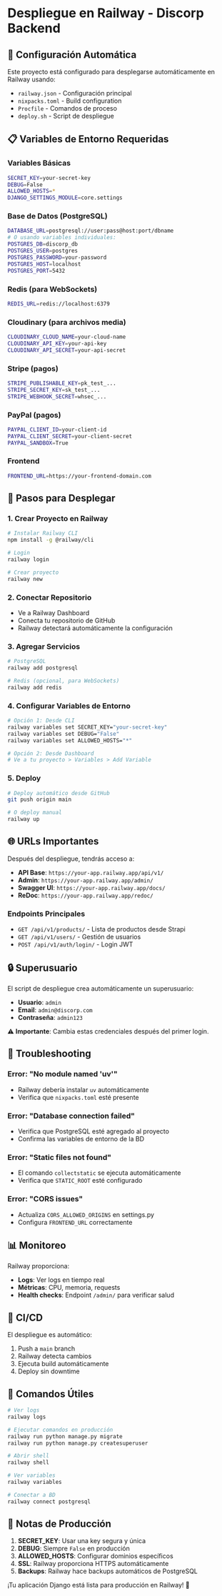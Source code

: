 # Despliegue en Railway - Discorp Backend

## 🚀 Configuración Automática

Este proyecto está configurado para desplegarse automáticamente en Railway usando:

- `railway.json` - Configuración principal
- `nixpacks.toml` - Build configuration
- `Procfile` - Comandos de proceso
- `deploy.sh` - Script de despliegue

## 📋 Variables de Entorno Requeridas

### Variables Básicas
```bash
SECRET_KEY=your-secret-key
DEBUG=False
ALLOWED_HOSTS=*
DJANGO_SETTINGS_MODULE=core.settings
```

### Base de Datos (PostgreSQL)
```bash
DATABASE_URL=postgresql://user:pass@host:port/dbname
# O usando variables individuales:
POSTGRES_DB=discorp_db
POSTGRES_USER=postgres
POSTGRES_PASSWORD=your-password
POSTGRES_HOST=localhost
POSTGRES_PORT=5432
```

### Redis (para WebSockets)
```bash
REDIS_URL=redis://localhost:6379
```

### Cloudinary (para archivos media)
```bash
CLOUDINARY_CLOUD_NAME=your-cloud-name
CLOUDINARY_API_KEY=your-api-key
CLOUDINARY_API_SECRET=your-api-secret
```

### Stripe (pagos)
```bash
STRIPE_PUBLISHABLE_KEY=pk_test_...
STRIPE_SECRET_KEY=sk_test_...
STRIPE_WEBHOOK_SECRET=whsec_...
```

### PayPal (pagos)
```bash
PAYPAL_CLIENT_ID=your-client-id
PAYPAL_CLIENT_SECRET=your-client-secret
PAYPAL_SANDBOX=True
```

### Frontend
```bash
FRONTEND_URL=https://your-frontend-domain.com
```

## 🔧 Pasos para Desplegar

### 1. Crear Proyecto en Railway
```bash
# Instalar Railway CLI
npm install -g @railway/cli

# Login
railway login

# Crear proyecto
railway new
```

### 2. Conectar Repositorio
- Ve a Railway Dashboard
- Conecta tu repositorio de GitHub
- Railway detectará automáticamente la configuración

### 3. Agregar Servicios
```bash
# PostgreSQL
railway add postgresql

# Redis (opcional, para WebSockets)
railway add redis
```

### 4. Configurar Variables de Entorno
```bash
# Opción 1: Desde CLI
railway variables set SECRET_KEY="your-secret-key"
railway variables set DEBUG="False"
railway variables set ALLOWED_HOSTS="*"

# Opción 2: Desde Dashboard
# Ve a tu proyecto > Variables > Add Variable
```

### 5. Deploy
```bash
# Deploy automático desde GitHub
git push origin main

# O deploy manual
railway up
```

## 🌐 URLs Importantes

Después del despliegue, tendrás acceso a:

- **API Base**: `https://your-app.railway.app/api/v1/`
- **Admin**: `https://your-app.railway.app/admin/`
- **Swagger UI**: `https://your-app.railway.app/docs/`
- **ReDoc**: `https://your-app.railway.app/redoc/`

### Endpoints Principales
- `GET /api/v1/products/` - Lista de productos desde Strapi
- `GET /api/v1/users/` - Gestión de usuarios
- `POST /api/v1/auth/login/` - Login JWT

## 🔒 Superusuario

El script de despliegue crea automáticamente un superusuario:
- **Usuario**: `admin`
- **Email**: `admin@discorp.com`
- **Contraseña**: `admin123`

⚠️ **Importante**: Cambia estas credenciales después del primer login.

## 🐛 Troubleshooting

### Error: "No module named 'uv'"
- Railway debería instalar `uv` automáticamente
- Verifica que `nixpacks.toml` esté presente

### Error: "Database connection failed"
- Verifica que PostgreSQL esté agregado al proyecto
- Confirma las variables de entorno de la BD

### Error: "Static files not found"
- El comando `collectstatic` se ejecuta automáticamente
- Verifica que `STATIC_ROOT` esté configurado

### Error: "CORS issues"
- Actualiza `CORS_ALLOWED_ORIGINS` en settings.py
- Configura `FRONTEND_URL` correctamente

## 📊 Monitoreo

Railway proporciona:
- **Logs**: Ver logs en tiempo real
- **Métricas**: CPU, memoria, requests
- **Health checks**: Endpoint `/admin/` para verificar salud

## 🔄 CI/CD

El despliegue es automático:
1. Push a `main` branch
2. Railway detecta cambios
3. Ejecuta build automáticamente
4. Deploy sin downtime

## 📝 Comandos Útiles

```bash
# Ver logs
railway logs

# Ejecutar comandos en producción
railway run python manage.py migrate
railway run python manage.py createsuperuser

# Abrir shell
railway shell

# Ver variables
railway variables

# Conectar a BD
railway connect postgresql
```

## 🚨 Notas de Producción

1. **SECRET_KEY**: Usar una key segura y única
2. **DEBUG**: Siempre `False` en producción
3. **ALLOWED_HOSTS**: Configurar dominios específicos
4. **SSL**: Railway proporciona HTTPS automáticamente
5. **Backups**: Railway hace backups automáticos de PostgreSQL

¡Tu aplicación Django está lista para producción en Railway! 🎉
